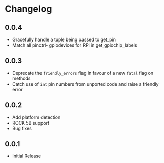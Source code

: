 # Changelog

0.0.4
-----

* Gracefully handle a tuple being passed to get_pin
* Match all pinctrl- gpiodevices for RPi in get_gpiochip_labels

0.0.3
-----

* Deprecate the `friendly_errors` flag in favour of a new `fatal` flag on methods
* Catch use of `int` pin numbers from unported code and raise a friendly error

0.0.2
-----

* Add platform detection
* ROCK 5B support
* Bug fixes

0.0.1
-----

* Initial Release
